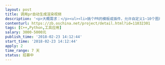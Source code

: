 ```yaml
---                
layout: post       
title: 调用pr自动生成渲染视频           
description: '<p>大概需求：</p><ul><li>搞个PR的模板或插件，允许自定义1~10个图片、视频、字幕，然后调用PR剪辑软件，生成一段视频</li><li>主要应用场景是，完善前端后，用户上传一些素材，通过PR模板，自动生成一段视频，需要能在win服务器上稳定跑&nbsp;</li><li>参考的网站&nbsp;https://aimeike.tv</li></ul><p><br></p><p>需要要点：</p><ul><li>允许用户自定义图片、视频、字幕数量、顺序，例如用户上传2张照片、1段视频、1个字幕；或上传1张照片、2段视频，3个字幕，均可以生成视频；</li><li>需要能在win服务器上稳定运行。</li></ul>'     
contenturl: https://zb.oschina.net/project/detail.html?id=11032301      
tags: [C++,Python,工具应用]            
salary: 3000-5000元          
publish_time: '2018-02-23 14:12:44'         
start_time: '2018-02-23 14:12:44'           
apply: 2                   
time_range: 7 天              
status: 招募中                  
---                 
```

